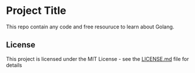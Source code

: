 # Project Title

This repo contain any code and free resouruce to learn about Golang.

## License

This project is licensed under the MIT License - see the [LICENSE.md](LICENSE.md) file for details